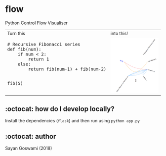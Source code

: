 # flow
Python Control Flow Visualiser

<table>
    <tr>
        <td>Turn this</td>
        <td>into this!</td>
    </tr>
    <tr>
        <td>
<pre>
# Recursive Fibonacci series
def fib(num):
    if num < 2:
        return 1
    else:
        return fib(num-1) + fib(num-2)

fib(5)
</pre>
        </td>
        <td>
            <img src="assets/fibonacci.png" alt="Fibonacci Flow" width="400px" height="auto">
        </td>
    </tr>
</table>

## :octocat: how do I develop locally?
Install the dependencies (`flask`) and then run using `python app.py`

## :octocat: author
Sayan Goswami (2018)